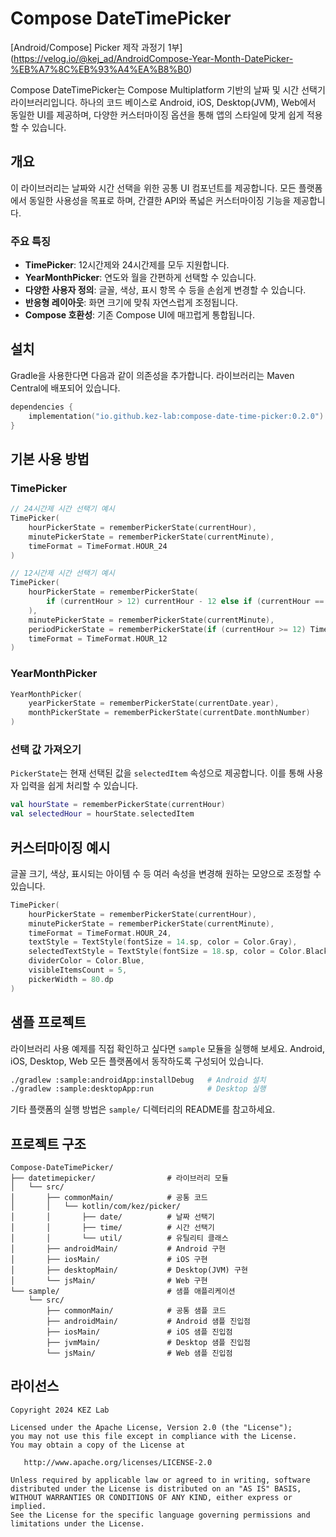 # Compose DateTimePicker

[Android/Compose] Picker 제작 과정기 1부](https://velog.io/@kej_ad/AndroidCompose-Year-Month-DatePicker-%EB%A7%8C%EB%93%A4%EA%B8%B0)

Compose DateTimePicker는 Compose Multiplatform 기반의 날짜 및 시간 선택기 라이브러리입니다. 하나의 코드 베이스로 Android, iOS, Desktop(JVM), Web에서 동일한 UI를 제공하며, 다양한 커스터마이징 옵션을 통해 앱의 스타일에 맞게 쉽게 적용할 수 있습니다.

## 개요

이 라이브러리는 날짜와 시간 선택을 위한 공통 UI 컴포넌트를 제공합니다. 모든 플랫폼에서 동일한 사용성을 목표로 하며, 간결한 API와 폭넓은 커스터마이징 기능을 제공합니다.

### 주요 특징

- **TimePicker**: 12시간제와 24시간제를 모두 지원합니다.
- **YearMonthPicker**: 연도와 월을 간편하게 선택할 수 있습니다.
- **다양한 사용자 정의**: 글꼴, 색상, 표시 항목 수 등을 손쉽게 변경할 수 있습니다.
- **반응형 레이아웃**: 화면 크기에 맞춰 자연스럽게 조정됩니다.
- **Compose 호환성**: 기존 Compose UI에 매끄럽게 통합됩니다.

## 설치

Gradle을 사용한다면 다음과 같이 의존성을 추가합니다. 라이브러리는 Maven Central에 배포되어 있습니다.

```kotlin
dependencies {
    implementation("io.github.kez-lab:compose-date-time-picker:0.2.0")
}
```

## 기본 사용 방법

### TimePicker

```kotlin
// 24시간제 시간 선택기 예시
TimePicker(
    hourPickerState = rememberPickerState(currentHour),
    minutePickerState = rememberPickerState(currentMinute),
    timeFormat = TimeFormat.HOUR_24
)

// 12시간제 시간 선택기 예시
TimePicker(
    hourPickerState = rememberPickerState(
        if (currentHour > 12) currentHour - 12 else if (currentHour == 0) 12 else currentHour
    ),
    minutePickerState = rememberPickerState(currentMinute),
    periodPickerState = rememberPickerState(if (currentHour >= 12) TimePeriod.PM else TimePeriod.AM),
    timeFormat = TimeFormat.HOUR_12
)
```

### YearMonthPicker

```kotlin
YearMonthPicker(
    yearPickerState = rememberPickerState(currentDate.year),
    monthPickerState = rememberPickerState(currentDate.monthNumber)
)
```

### 선택 값 가져오기

`PickerState`는 현재 선택된 값을 `selectedItem` 속성으로 제공합니다. 이를 통해 사용자 입력을 쉽게 처리할 수 있습니다.

```kotlin
val hourState = rememberPickerState(currentHour)
val selectedHour = hourState.selectedItem
```
## 커스터마이징 예시

글꼴 크기, 색상, 표시되는 아이템 수 등 여러 속성을 변경해 원하는 모양으로 조정할 수 있습니다.

```kotlin
TimePicker(
    hourPickerState = rememberPickerState(currentHour),
    minutePickerState = rememberPickerState(currentMinute),
    timeFormat = TimeFormat.HOUR_24,
    textStyle = TextStyle(fontSize = 14.sp, color = Color.Gray),
    selectedTextStyle = TextStyle(fontSize = 18.sp, color = Color.Black, fontWeight = FontWeight.Bold),
    dividerColor = Color.Blue,
    visibleItemsCount = 5,
    pickerWidth = 80.dp
)
```

## 샘플 프로젝트

라이브러리 사용 예제를 직접 확인하고 싶다면 `sample` 모듈을 실행해 보세요. Android, iOS, Desktop, Web 모든 플랫폼에서 동작하도록 구성되어 있습니다.

```bash
./gradlew :sample:androidApp:installDebug   # Android 설치
./gradlew :sample:desktopApp:run            # Desktop 실행
```

기타 플랫폼의 실행 방법은 `sample/` 디렉터리의 README를 참고하세요.

## 프로젝트 구조

```text
Compose-DateTimePicker/
├── datetimepicker/                # 라이브러리 모듈
│   └── src/
│       ├── commonMain/            # 공통 코드
│       │   └── kotlin/com/kez/picker/
│       │       ├── date/          # 날짜 선택기
│       │       ├── time/          # 시간 선택기
│       │       └── util/          # 유틸리티 클래스
│       ├── androidMain/           # Android 구현
│       ├── iosMain/               # iOS 구현
│       ├── desktopMain/           # Desktop(JVM) 구현
│       └── jsMain/                # Web 구현
└── sample/                        # 샘플 애플리케이션
    └── src/
        ├── commonMain/            # 공통 샘플 코드
        ├── androidMain/           # Android 샘플 진입점
        ├── iosMain/               # iOS 샘플 진입점
        ├── jvmMain/               # Desktop 샘플 진입점
        └── jsMain/                # Web 샘플 진입점
```

## 라이선스

```
Copyright 2024 KEZ Lab

Licensed under the Apache License, Version 2.0 (the "License");
you may not use this file except in compliance with the License.
You may obtain a copy of the License at

   http://www.apache.org/licenses/LICENSE-2.0

Unless required by applicable law or agreed to in writing, software
distributed under the License is distributed on an "AS IS" BASIS,
WITHOUT WARRANTIES OR CONDITIONS OF ANY KIND, either express or implied.
See the License for the specific language governing permissions and
limitations under the License.
```
